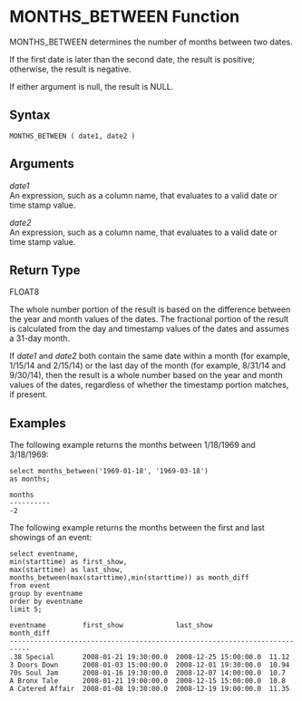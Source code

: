 # MONTHS\_BETWEEN Function<a name="r_MONTHS_BETWEEN_function"></a>

MONTHS\_BETWEEN determines the number of months between two dates\.

If the first date is later than the second date, the result is positive; otherwise, the result is negative\.

If either argument is null, the result is NULL\.

## Syntax<a name="r_MONTHS_BETWEEN_function-synopsis"></a>

```
MONTHS_BETWEEN ( date1, date2 )
```

## Arguments<a name="r_MONTHS_BETWEEN_function-arguments"></a>

 *date1*   
An expression, such as a column name, that evaluates to a valid date or time stamp value\.

 *date2*   
An expression, such as a column name, that evaluates to a valid date or time stamp value\.

## Return Type<a name="r_MONTHS_BETWEEN_function-return-type"></a>

FLOAT8

The whole number portion of the result is based on the difference between the year and month values of the dates\. The fractional portion of the result is calculated from the day and timestamp values of the dates and assumes a 31\-day month\.

If *date1* and *date2* both contain the same date within a month \(for example, 1/15/14 and 2/15/14\) or the last day of the month \(for example, 8/31/14 and 9/30/14\), then the result is a whole number based on the year and month values of the dates, regardless of whether the timestamp portion matches, if present\.

## Examples<a name="r_MONTHS_BETWEEN_function-examples"></a>

The following example returns the months between 1/18/1969 and 3/18/1969: 

```
select months_between('1969-01-18', '1969-03-18')
as months; 

months
----------
-2
```

 The following example returns the months between the first and last showings of an event: 

```
select eventname, 
min(starttime) as first_show,
max(starttime) as last_show,
months_between(max(starttime),min(starttime)) as month_diff
from event 
group by eventname
order by eventname
limit 5;

eventname         first_show             last_show              month_diff
---------------------------------------------------------------------------
.38 Special       2008-01-21 19:30:00.0  2008-12-25 15:00:00.0  11.12
3 Doors Down      2008-01-03 15:00:00.0  2008-12-01 19:30:00.0  10.94
70s Soul Jam      2008-01-16 19:30:00.0  2008-12-07 14:00:00.0  10.7
A Bronx Tale      2008-01-21 19:00:00.0  2008-12-15 15:00:00.0  10.8
A Catered Affair  2008-01-08 19:30:00.0  2008-12-19 19:00:00.0  11.35
```